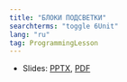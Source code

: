 ```yaml
---
title: "БЛОКИ ПОДСВЕТКИ"
searchterms: "toggle 6Unit"
lang: "ru"
tag: ProgrammingLesson
---
```

 <ul>
 <li class="ng-binding">Slides:
 <a href="ProgrammingLessons/LightBlocksRU.pptx">PPTX</a>,
 <a href="ProgrammingLessons/LightBlocksRU.pdf">PDF</a>
 </li>
 </ul>
